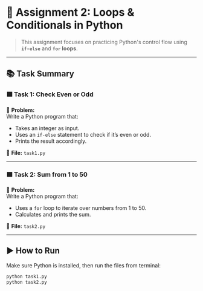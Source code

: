 # 🔁 Assignment 2: Loops & Conditionals in Python

> This assignment focuses on practicing Python's control flow using **`if-else`** and **`for` loops**.

---

## 📚 Task Summary

### 🟩 Task 1: Check Even or Odd
📌 **Problem:**  
Write a Python program that:
- Takes an integer as input.
- Uses an `if-else` statement to check if it’s even or odd.
- Prints the result accordingly.

📄 **File:** `task1.py`

---

### 🟩 Task 2: Sum from 1 to 50
📌 **Problem:**  
Write a Python program that:
- Uses a `for` loop to iterate over numbers from 1 to 50.
- Calculates and prints the sum.

📄 **File:** `task2.py`

---

## ▶️ How to Run

Make sure Python is installed, then run the files from terminal:

```bash
python task1.py
python task2.py
